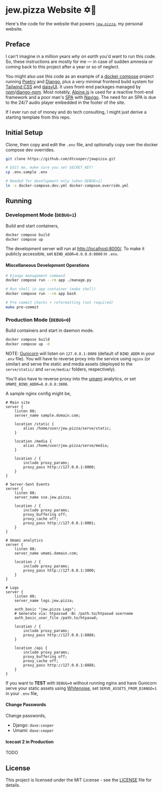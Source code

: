 # jew.pizza Website ✡️🍕

Here's the code for the website that powers [`jew.pizza`](https://jew.pizza), my
personal website.


## Preface

I can't imagine in a million years _why on earth_ you'd want to run this code.
So, these instructions are mostly for me &mdash; in case of sudden amnesia or
coming back to this project after a year or so of neglect.

You might also use this code as an example of a
[docker compose](https://docs.docker.com/compose/) project running
[Poetry](https://python-poetry.org/) and [Django](https://www.djangoproject.com/),
plus a _very_ minimal frontend build system for [Tailwind CSS](https://tailwindcss.com/)
and [daisyUI](https://daisyui.com/). It uses front-end packages managed by
[npm](https://www.npmjs.com/)/[django-npm](https://github.com/kevin1024/django-npm).
Most notably, [Alpine.js](https://alpinejs.dev/) is used for a reactive front-end
framework and a poor man's [SPA](https://en.wikipedia.org/wiki/Single-page_application)
with [Navigo](https://github.com/krasimir/navigo). The need for an SPA is due to
the 24/7 audio player embedded in the footer of the site.

If I ever run out of money and do tech consulting, I might just derive a starting
template from this repo.


## Initial Setup

Clone, then copy and edit the `.env` file, and optionally copy over the docker
compose dev overrides.

```bash
git clone https://github.com/dtcooper/jewpizza.git

# Edit me, make sure you set SECRET_KEY!
cp .env.sample .env

# Needed for development only (when DEBUG=1)
ln -s docker-compose.dev.yml docker-compose.override.yml
```


## Running

### Development Mode (`DEBUG=1`)

Build and start containers,

```bash
docker compose build
docker compose up
```

The development server will run at <http://localhost:8000/>. To make it publicly
accessible, set `BIND_ADDR=0.0.0.0:8000` in `.env`.


#### Miscellaneous Development Operations

```bash
# Django management command
docker compose run --rm app ./manage.py

# Run shell in app container (make shell)
docker compose run --rm app bash

# Pre commit checks + reformatting (not required)
make pre-commit
```


### Production Mode (`DEBUG=0`)

Build containers and start in daemon mode.

```bash
docker compose build
docker compose up -d
```

NOTE: [Gunicorn](https://gunicorn.org/) will listen on `127.0.0.1:8000`
(default of `BIND_ADDR` in your `.env` file). You will have to reverse proxy
into the service using `nginx` (or similar) and serve the static and media assets
(deployed to the `serve/static/` and `serve/media/` folders, respectively).

You'll also have to reverse proxy into the [umami](https://umami.is/) analytics,
or set `UMAMI_BIND_ADDR=0.0.0.0:3000`.

A sample nginx config might be,

```nginx
# Main site
server {
    listen 80;
    server_name sample.domain.com;

    location /static {
        alias /home/user/jew.pizza/serve/static;
    }

    location /media {
        alias /home/user/jew.pizza/serve/media;
    }

    location / {
        include proxy_params;
        proxy_pass http://127.0.0.1:8000;
    }
}

# Server-Sent Events
server {
    listen 80;
    server_name sse.jew.pizza;

    location / {
        include proxy_params;
        proxy_buffering off;
        proxy_cache off;
        proxy_pass http://127.0.0.1:8001;
    }
}

# Umami analytics
server {
    listen 80;
    server_name umami.domain.com;

    location / {
        include proxy_params;
        proxy_pass http://127.0.0.1:3000;
    }
}

# Logs
server {
    listen 80;
    server_name logs.jew.pizza;

    auth_basic "jew.pizza Logs";
    # Generate via: htpasswd -Bc /path.to/htpaswd username
    auth_basic_user_file /path.to/htpaswd;

    location / {
        include proxy_params;
        proxy_pass http://127.0.0.1:8888;
    }

    location /api {
        include proxy_params;
        proxy_buffering off;
        proxy_cache off;
        proxy_pass http://127.0.0.1:8888;
    }
}
```

If you want to **TEST** with `DEBUG=0` without running nginx and have Gunicorn
serve your static assets using [Whitenoise](http://whitenoise.evans.io/en/stable/),
set `SERVE_ASSETS_FROM_DJANGO=1` in your `.env` file,


#### Change Passwords

Change passwords,
* Django: `dave:cooper`
* Umami: `dave:cooper`


#### Icecast 2 in Production

TODO


## License

This project is licensed under the MIT License - see the [LICENSE](LICENSE) file
for details.

